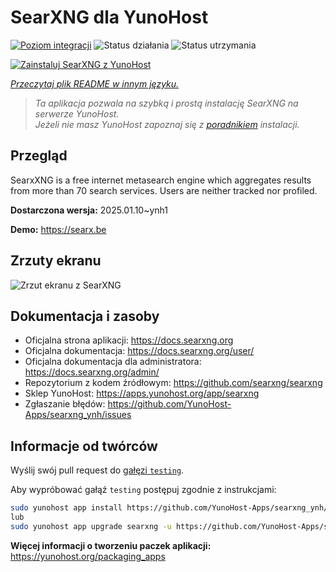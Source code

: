 <!--
To README zostało automatycznie wygenerowane przez <https://github.com/YunoHost/apps/tree/master/tools/readme_generator>
Nie powinno być ono edytowane ręcznie.
-->

# SearXNG dla YunoHost

[![Poziom integracji](https://apps.yunohost.org/badge/integration/searxng)](https://ci-apps.yunohost.org/ci/apps/searxng/)
![Status działania](https://apps.yunohost.org/badge/state/searxng)
![Status utrzymania](https://apps.yunohost.org/badge/maintained/searxng)

[![Zainstaluj SearXNG z YunoHost](https://install-app.yunohost.org/install-with-yunohost.svg)](https://install-app.yunohost.org/?app=searxng)

*[Przeczytaj plik README w innym języku.](./ALL_README.md)*

> *Ta aplikacja pozwala na szybką i prostą instalację SearXNG na serwerze YunoHost.*  
> *Jeżeli nie masz YunoHost zapoznaj się z [poradnikiem](https://yunohost.org/install) instalacji.*

## Przegląd

SearxXNG is a free internet metasearch engine which aggregates results from more than 70 search services. Users are neither tracked nor profiled.


**Dostarczona wersja:** 2025.01.10~ynh1

**Demo:** <https://searx.be>

## Zrzuty ekranu

![Zrzut ekranu z SearXNG](./doc/screenshots/screenshot_1.png)

## Dokumentacja i zasoby

- Oficjalna strona aplikacji: <https://docs.searxng.org>
- Oficjalna dokumentacja: <https://docs.searxng.org/user/>
- Oficjalna dokumentacja dla administratora: <https://docs.searxng.org/admin/>
- Repozytorium z kodem źródłowym: <https://github.com/searxng/searxng>
- Sklep YunoHost: <https://apps.yunohost.org/app/searxng>
- Zgłaszanie błędów: <https://github.com/YunoHost-Apps/searxng_ynh/issues>

## Informacje od twórców

Wyślij swój pull request do [gałęzi `testing`](https://github.com/YunoHost-Apps/searxng_ynh/tree/testing).

Aby wypróbować gałąź `testing` postępuj zgodnie z instrukcjami:

```bash
sudo yunohost app install https://github.com/YunoHost-Apps/searxng_ynh/tree/testing --debug
lub
sudo yunohost app upgrade searxng -u https://github.com/YunoHost-Apps/searxng_ynh/tree/testing --debug
```

**Więcej informacji o tworzeniu paczek aplikacji:** <https://yunohost.org/packaging_apps>
